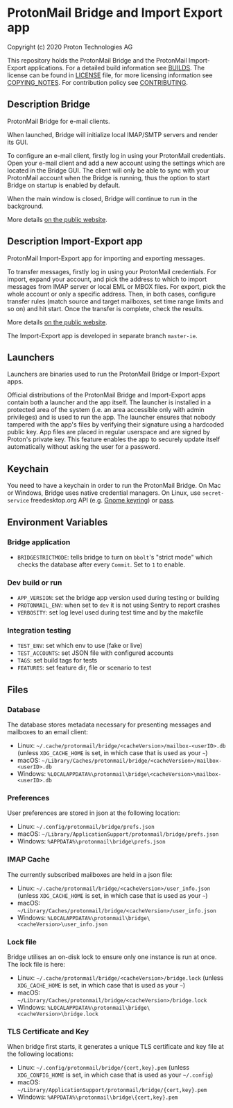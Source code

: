 # ProtonMail Bridge and Import Export app
Copyright (c) 2020 Proton Technologies AG

This repository holds the ProtonMail Bridge and the ProtonMail Import-Export applications.
For a detailed build information see [BUILDS](./BUILDS.md).
The license can be found in [LICENSE](./LICENSE) file, for more licensing information see [COPYING_NOTES](./COPYING_NOTES.md).
For contribution policy see [CONTRIBUTING](./CONTRIBUTING.md).


## Description Bridge
ProtonMail Bridge for e-mail clients.

When launched, Bridge will initialize local IMAP/SMTP servers and render 
its GUI.

To configure an e-mail client, firstly log in using your ProtonMail credentials. 
Open your e-mail client and add a new account using the settings which are 
located in the Bridge GUI. The client will only be able to sync with 
your ProtonMail account when the Bridge is running, thus the option 
to start Bridge on startup is enabled by default.

When the main window is closed, Bridge will continue to run in the
background.

More details [on the public website](https://protonmail.com/bridge).

## Description Import-Export app
ProtonMail Import-Export app for importing and exporting messages.

To transfer messages, firstly log in using your ProtonMail credentials.
For import, expand your account, and pick the address to which to import
messages from IMAP server or local EML or MBOX files. For export, pick
the whole account or only a specific address. Then, in both cases,
configure transfer rules (match source and target mailboxes, set time
range limits and so on) and hit start. Once the transfer is complete,
check the results.

More details [on the public website](https://protonmail.com/import-export).

The Import-Export app is developed in separate branch `master-ie`.

## Launchers
Launchers are binaries used to run the ProtonMail Bridge or Import-Export apps.

Official distributions of the ProtonMail Bridge and Import-Export apps contain
both a launcher and the app itself. The launcher is installed in a protected
area of the system (i.e. an area accessible only with admin privileges) and is
used to run the app. The launcher ensures that nobody tampered with the app's
files by verifying their signature using a hardcoded public key. App files are
placed in regular userspace and are signed by Proton's private key. This
feature enables the app to securely update itself automatically without asking
the user for a password.

## Keychain
You need to have a keychain in order to run the ProtonMail Bridge. On Mac or
Windows, Bridge uses native credential managers. On Linux, use `secret-service` freedesktop.org API
(e.g. [Gnome keyring](https://wiki.gnome.org/Projects/GnomeKeyring/))
or
[pass](https://www.passwordstore.org/).


## Environment Variables

### Bridge application
- `BRIDGESTRICTMODE`: tells bridge to turn on `bbolt`'s "strict mode" which checks the database after every `Commit`. Set to `1` to enable.

### Dev build or run
- `APP_VERSION`: set the bridge app version used during testing or building
- `PROTONMAIL_ENV`: when set to `dev` it is not using Sentry to report crashes
- `VERBOSITY`: set log level used during test time and by the makefile

### Integration testing
- `TEST_ENV`: set which env to use (fake or live)
- `TEST_ACCOUNTS`: set JSON file with configured accounts
- `TAGS`: set build tags for tests
- `FEATURES`: set feature dir, file or scenario to test


## Files
### Database
The database stores metadata necessary for presenting messages and mailboxes to an email client:
- Linux: `~/.cache/protonmail/bridge/<cacheVersion>/mailbox-<userID>.db` (unless `XDG_CACHE_HOME` is set, in which case that is used as your `~`)
- macOS: `~/Library/Caches/protonmail/bridge/<cacheVersion>/mailbox-<userID>.db`
- Windows: `%LOCALAPPDATA%\protonmail\bridge\<cacheVersion>\mailbox-<userID>.db`

### Preferences
User preferences are stored in json at the following location:
- Linux: `~/.config/protonmail/bridge/prefs.json`
- macOS: `~/Library/ApplicationSupport/protonmail/bridge/prefs.json`
- Windows: `%APPDATA%\protonmail\bridge\prefs.json`

### IMAP Cache
The currently subscribed mailboxes are held in a json file:
- Linux: `~/.cache/protonmail/bridge/<cacheVersion>/user_info.json` (unless `XDG_CACHE_HOME` is set, in which case that is used as your `~`)
- macOS: `~/Library/Caches/protonmail/bridge/<cacheVersion>/user_info.json`
- Windows: `%LOCALAPPDATA%\protonmail\bridge\<cacheVersion>\user_info.json`

### Lock file
Bridge utilises an on-disk lock to ensure only one instance is run at once. The lock file is here: 
- Linux: `~/.cache/protonmail/bridge/<cacheVersion>/bridge.lock` (unless `XDG_CACHE_HOME` is set, in which case that is used as your `~`)
- macOS: `~/Library/Caches/protonmail/bridge/<cacheVersion>/bridge.lock`
- Windows: `%LOCALAPPDATA%\protonmail\bridge\<cacheVersion>\bridge.lock`

### TLS Certificate and Key
When bridge first starts, it generates a unique TLS certificate and key file at the following locations:
- Linux: `~/.config/protonmail/bridge/{cert,key}.pem` (unless `XDG_CONFIG_HOME` is set, in which case that is used as your `~/.config`)
- macOS: `~/Library/ApplicationSupport/protonmail/bridge/{cert,key}.pem`
- Windows: `%APPDATA%\protonmail\bridge\{cert,key}.pem`

